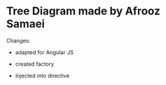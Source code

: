 # Tree Diagram made by Afrooz Samaei


Changes:

- adapted for Angular JS

- created factory

- Injected into directive
